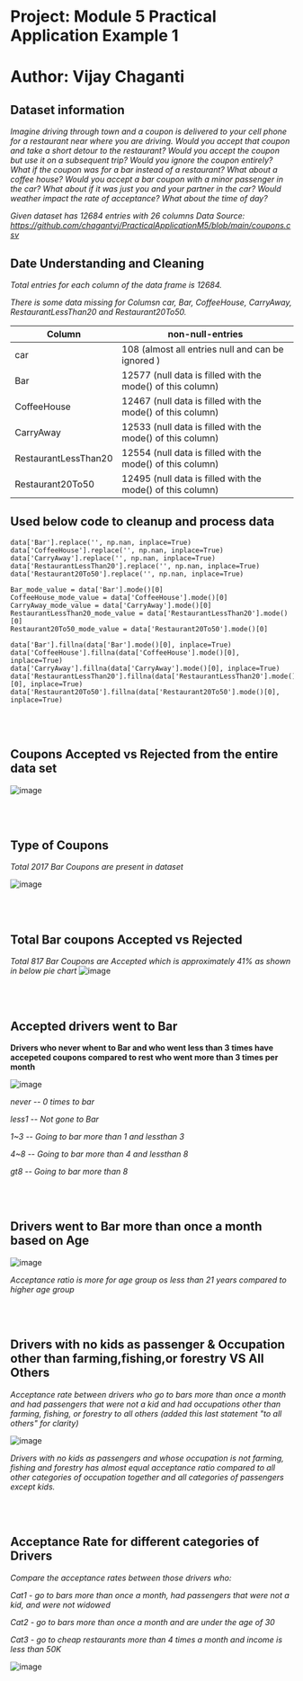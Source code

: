 Project: Module 5 Practical Application Example 1
===

# Author: Vijay Chaganti

Dataset information
---

*Imagine driving through town and a coupon is delivered to your cell phone for a restaurant near where you are driving. Would you accept that coupon and take a short detour to the restaurant? Would you accept the coupon but use it on a subsequent trip? Would you ignore the coupon entirely? What if the coupon was for a bar instead of a restaurant? What about a coffee house? Would you accept a bar coupon with a minor passenger in the car? What about if it was just you and your partner in the car? Would weather impact the rate of acceptance? What about the time of day?*

*Given dataset has 12684 entries with 26 columns*
*Data Source: https://github.com/chagantvj/PracticalApplicationM5/blob/main/coupons.csv*

**Date Understanding and Cleaning**
---
*Total entries for each column of the data frame is 12684.*

*There is some data missing for Columsn car, Bar, CoffeeHouse, CarryAway, RestaurantLessThan20 and Restaurant20To50.*

| Column    | non-null-entries |
| --------- | ------- |
| car       |  108 (almost all entries null and can be ignored )     |
| Bar       |  12577 (null data is filled with the mode() of this column)      |
| CoffeeHouse          | 12467 (null data is filled with the mode() of this column)       |
| CarryAway          | 12533 (null data is filled with the mode() of this column)       |
| RestaurantLessThan20          | 12554 (null data is filled with the mode() of this column)       |
| Restaurant20To50          | 12495 (null data is filled with the mode() of this column)       |


## Used below code to cleanup and process data
 ```
 data['Bar'].replace('', np.nan, inplace=True)
data['CoffeeHouse'].replace('', np.nan, inplace=True)
data['CarryAway'].replace('', np.nan, inplace=True)
data['RestaurantLessThan20'].replace('', np.nan, inplace=True)
data['Restaurant20To50'].replace('', np.nan, inplace=True)

Bar_mode_value = data['Bar'].mode()[0]
CoffeeHouse_mode_value = data['CoffeeHouse'].mode()[0]
CarryAway_mode_value = data['CarryAway'].mode()[0]
RestaurantLessThan20_mode_value = data['RestaurantLessThan20'].mode()[0]
Restaurant20To50_mode_value = data['Restaurant20To50'].mode()[0]

data['Bar'].fillna(data['Bar'].mode()[0], inplace=True)
data['CoffeeHouse'].fillna(data['CoffeeHouse'].mode()[0], inplace=True)
data['CarryAway'].fillna(data['CarryAway'].mode()[0], inplace=True)
data['RestaurantLessThan20'].fillna(data['RestaurantLessThan20'].mode()[0], inplace=True)
data['Restaurant20To50'].fillna(data['Restaurant20To50'].mode()[0], inplace=True)
```
<br/>
<br/>
 
**Coupons Accepted vs Rejected from the entire data set**
---
![image](https://github.com/user-attachments/assets/a603ddec-97bc-43ff-afdd-3b0ec7f80ff6)

<br/>
<br/>


**Type of Coupons**
---
*Total 2017 Bar Coupons are present in dataset*

![image](https://github.com/user-attachments/assets/47fbac40-b0b5-411e-8685-b67a3f245b18)


<br/>
<br/>

**Total Bar coupons Accepted vs Rejected**
---
*Total 817 Bar Coupons are Accepted which is approximately 41% as shown in below pie chart*
![image](https://github.com/user-attachments/assets/fd1d8a52-4282-4a81-bba4-9c438f4d2db8)

<br/>
<br/>

**Accepted drivers went to Bar**
---

**Drivers who never whent to Bar and who went less than 3 times have accepeted coupons compared to rest who went more than 3 times per month**

![image](https://github.com/user-attachments/assets/b3b7d0fa-c737-4baf-86cc-195f11003400)

*never -- 0 times to bar*

*less1 -- Not gone to Bar*

*1~3   -- Going to bar more than 1 and lessthan 3*

*4~8  -- Going to bar more than 4 and lessthan 8*

*gt8  -- Going to bar more than 8*

<br/>
<br/>

**Drivers went to Bar more than once a month based on Age**
---
![image](https://github.com/user-attachments/assets/3247942a-b120-4f1f-9596-9be815b2ff67)

*Acceptance ratio is more for age group os less than 21 years compared to higher age group*

<br/>
<br/>


**Drivers with no kids as passenger & Occupation other than farming,fishing,or forestry VS All Others**
---

*Acceptance rate between drivers who go to bars more than once a month and had passengers that were not a kid and had occupations other than farming, fishing, or forestry to all others (added this last statement "to all others" for clarity)*

![image](https://github.com/user-attachments/assets/d8131851-a7a5-4ffd-a69f-f6a1777a6a8d)

*Drivers with no kids as passengers and whose occupation is not farming, fishing and forestry has almost equal acceptance ratio compared to all other categories of occupation together and all categories of passengers except kids.*


<br/>
<br/>

**Acceptance Rate for different categories of Drivers**
---
*Compare the acceptance rates between those drivers who:*

*Cat1 - go to bars more than once a month, had passengers that were not a kid, and were not widowed*

*Cat2 - go to bars more than once a month and are under the age of 30*

*Cat3 - go to cheap restaurants more than 4 times a month and income is less than 50K*


![image](https://github.com/user-attachments/assets/4eca5fde-21a6-430d-bbca-3042f4b2cfed)


<br/>
<br/>
